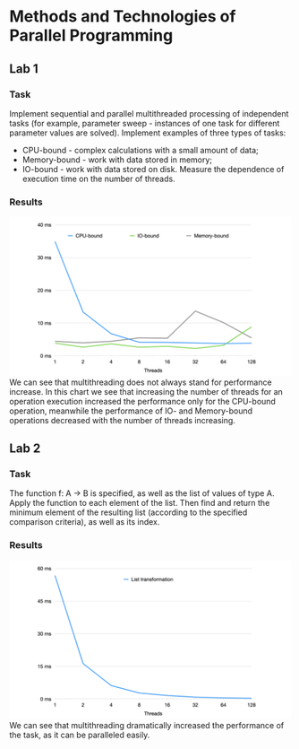 # Methods and Technologies of Parallel Programming

## Lab 1

### Task
Implement sequential and parallel multithreaded processing of independent tasks (for example, parameter sweep -
instances of one task for different parameter values are solved). Implement examples of three types of tasks:
- CPU-bound - complex calculations with a small amount of data;
- Memory-bound - work with data stored in memory;
- IO-bound - work with data stored on disk.
Measure the dependence of execution time on the number of threads.

### Results
![Lab 1 Results](./Lab1/src/main/resources/res/chart.jpeg)
We can see that multithreading does not always stand for performance increase. In this chart we see that
increasing the number of threads for an operation execution increased the performance only for the CPU-bound operation,
meanwhile the performance of IO- and Memory-bound operations decreased with the number of threads increasing.

## Lab 2

### Task
The function f: A → B is specified, as well as the list of values of type A. Apply the function to each element of the
list. Then find and return the minimum element of the resulting list (according to the specified comparison criteria),
as well as its index.

### Results
![Lab 2 Results](./Lab2/src/main/resources/res/chart.jpeg)
We can see that multithreading dramatically increased the performance of the task, as it can be paralleled easily.

